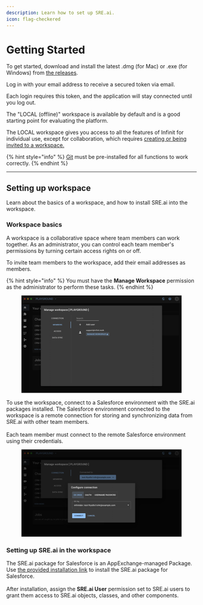 ```yaml
---
description: Learn how to set up SRE.ai.
icon: flag-checkered
---
```


# Getting Started

To get started, download and install the latest .dmg (for Mac) or .exe (for Windows) from [the releases](https://github.com/support-infinit/infinit-desktop/releases).

Log in with your email address to receive a secured token via email.

Each login requires this token, and the application will stay connected until you log out.

The "LOCAL (offline)" workspace is available by default and is a good starting point for evaluating the platform.

The LOCAL workspace gives you access to all the features of Infinit for individual use, except for collaboration, which requires [creating or being invited to a workspace.](quickstart.md#setting-up-workspace)

{% hint style="info" %}
[Git](https://git-scm.com/downloads) must be pre-installed for all functions to work correctly.
{% endhint %}

***

## Setting up workspace

Learn about the basics of a workspace, and how to install SRE.ai into the workspace.

### Workspace basics

A workspace is a collaborative space where team members can work together. As an administrator, you can control each team member's permissions by turning certain access rights on or off.

To invite team members to the workspace, add their email addresses as members.

{% hint style="info" %}
You must have the **Manage Workspace** permission as the administrator to perform these tasks.
{% endhint %}

<figure><img src=".gitbook/assets/image (16).png" alt=""><figcaption></figcaption></figure>

To use the workspace, connect to a Salesforce environment with the SRE.ai packages installed. The Salesforce environment connected to the workspace is a remote connection for storing and synchronizing data from SRE.ai with other team members.\
\
Each team member must connect to the remote Salesforce environment using their credentials.

<figure><img src=".gitbook/assets/image (17).png" alt=""><figcaption></figcaption></figure>

### Setting up SRE.ai in the workspace

The SRE.ai package for Salesforce is an AppExchange-managed Package. Use [the provided installation link](https://login.salesforce.com/packaging/installPackage.apexp?p0=04tHr000001WlGqIAK) to install the SRE.ai package for Salesforce.\
\
After installation, assign the **SRE.ai User** permission set to SRE.ai users to grant them access to SRE.ai objects, classes, and other components.

